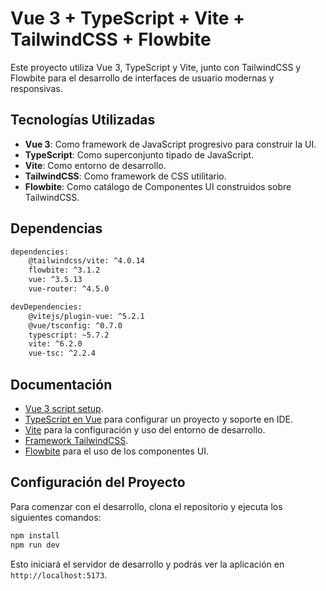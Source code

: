 # Vue 3 + TypeScript + Vite + TailwindCSS + Flowbite

Este proyecto utiliza Vue 3, TypeScript y Vite, junto con TailwindCSS y Flowbite para el desarrollo de interfaces de usuario modernas y responsivas.

## Tecnologías Utilizadas

- **Vue 3**: Como framework de JavaScript progresivo para construir la UI.
- **TypeScript**: Como superconjunto tipado de JavaScript.
- **Vite**: Como entorno de desarrollo.
- **TailwindCSS**: Como framework de CSS utilitario.
- **Flowbite**: Como catálogo de Componentes UI construidos sobre TailwindCSS.

## Dependencias

```bash
dependencies:
    @tailwindcss/vite: ^4.0.14
    flowbite: ^3.1.2
    vue: ^3.5.13
    vue-router: ^4.5.0

devDependencies:
    @vitejs/plugin-vue: ^5.2.1
    @vue/tsconfig: ^0.7.0
    typescript: ~5.7.2
    vite: ^6.2.0
    vue-tsc: ^2.2.4
```

## Documentación
- [Vue 3 script setup](https://v3.vuejs.org/api/sfc-script-setup.html#sfc-script-setup).
- [TypeScript en Vue](https://vuejs.org/guide/typescript/overview.html#project-setup) para configurar un proyecto y soporte en IDE.
- [Vite](https://vitejs.dev/guide/) para la configuración y uso del entorno de desarrollo.
- [Framework TailwindCSS](https://tailwindcss.com/docs).
- [Flowbite](https://flowbite.com/docs/getting-started/introduction/) para el uso de los componentes UI.

## Configuración del Proyecto

Para comenzar con el desarrollo, clona el repositorio y ejecuta los siguientes comandos:

```bash
npm install
npm run dev
```

Esto iniciará el servidor de desarrollo y podrás ver la aplicación en `http://localhost:5173`.

